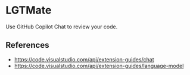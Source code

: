 # LGTMate

Use GitHub Copilot Chat to review your code.

## References
- https://code.visualstudio.com/api/extension-guides/chat
- https://code.visualstudio.com/api/extension-guides/language-model